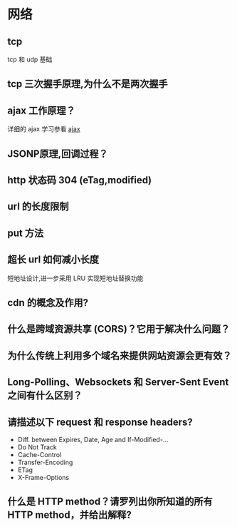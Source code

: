 # 网络

## tcp

tcp 和 udp 基础

## tcp 三次握手原理,为什么不是两次握手

## ajax 工作原理？

详细的 ajax 学习参看 [ajax](https://developer.mozilla.org/en-US/docs/Web/Guide/AJAX)

## JSONP原理,回调过程？

## http 状态码 304 (eTag,modified)

## url 的长度限制

## put 方法

## 超长 url 如何减小长度

短地址设计,进一步采用 LRU 实现短地址替换功能

## cdn 的概念及作用?

## 什么是跨域资源共享 (CORS)？它用于解决什么问题？

## 为什么传统上利用多个域名来提供网站资源会更有效？

## Long-Polling、Websockets 和 Server-Sent Event 之间有什么区别？

## 请描述以下 request 和 response headers?

* Diff. between Expires, Date, Age and If-Modified-…
* Do Not Track
* Cache-Control
* Transfer-Encoding
* ETag
* X-Frame-Options

## 什么是 HTTP method？请罗列出你所知道的所有 HTTP method，并给出解释?
